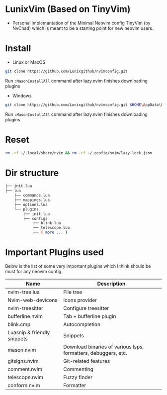 # LunixVim (Based on TinyVim)
- Personal implemantation of the Minimal Neovim config TinyVim (by NvChad) which is meant to be a starting point for new neovim users.


# Install
- Linux or MacOS
```bash
git clone https://github.com/Lunixgithub/nvimconfig.git
```

Run `:MasonInstallAll` command after lazy.nvim finishes downloading plugins

- Windows
```bash
git clone https://github.com/Lunixgithub/nvimconfig.git $HOME\AppData\Local\nvim --depth 1 && nvim
```

Run `:MasonInstallAll` command after lazy.nvim finishes downloading plugins

# Reset
```bash
rm -rf ~/.local/share/nvim && rm -rf ~/.config/nvim/lazy-lock.json
```

# Dir structure
```bash
├── init.lua
├── lua
    ├── commands.lua
    ├── mappings.lua
    ├── options.lua
    └── plugins
        ├── init.lua
        ├── configs
            ├── blink.lua
            ├── telescope.lua
            └── ( more ... )
```


 



# Important Plugins used
Below is the list of some very important plugins which I think should be must for any neovim config.

| Name             | Description                                  |
|-------------------------|----------------------------------------------|
| nvim-tree.lua           | File tree                                    |
| Nvim-web-devicons       | Icons provider                               |
| nvim-treesitter         | Configure treesitter                         |
| bufferline.nvim         | Tab + bufferline plugin                      |
| blink.cmp               | Autocompletion                               |
| Luasnip & friendly snippets               | Snippets                                      |
| mason.nvim              | Download binaries of various lsps, formatters, debuggers, etc. |
| gitsigns.nvim                | Git-related features                         |
| comment.nvim            | Commenting                                   |
| telescope.nvim          | Fuzzy finder                                 |
| conform.nvim            | Formatter                                    |
